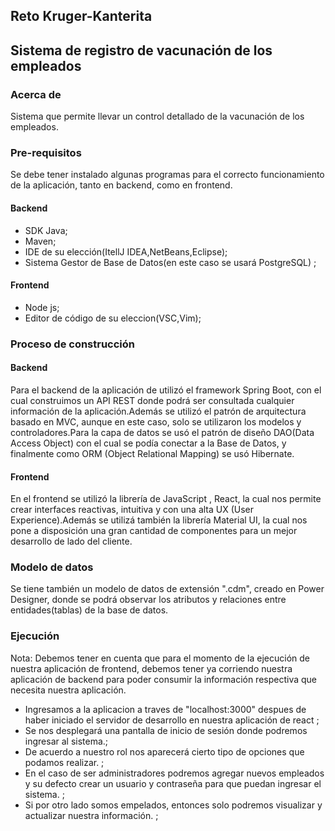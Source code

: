 ## Reto Kruger-Kanterita
## Sistema de registro de vacunación de los empleados


### Acerca de
Sistema que permite llevar un control detallado de la vacunación de los empleados.

### Pre-requisitos

Se debe tener instalado algunas programas para el correcto funcionamiento de la aplicación, tanto en backend, como en frontend.

#### Backend
- SDK Java;
- Maven;
- IDE de su elección(ItellJ IDEA,NetBeans,Eclipse);
- Sistema Gestor de Base de Datos(en este caso se usará PostgreSQL) ;

#### Frontend
- Node js;
- Editor de código de su eleccion(VSC,Vim);


### Proceso de construcción

#### Backend
Para el backend de la aplicación de utilizó el framework Spring Boot, con el cual construimos un API REST donde podrá ser consultada cualquier información de la aplicación.Además se utilizó el patrón de arquitectura basado en MVC, aunque en este caso, solo se utilizaron los modelos y controladores.Para la capa de datos se usó el patrón de diseño DAO(Data Access Object) con el cual se podía conectar a la Base de Datos, y finalmente como ORM (Object Relational Mapping) se usó Hibernate.

#### Frontend

En el frontend se utilizó la librería de JavaScript  , React, la cual nos permite crear interfaces reactivas, intuitiva y con una alta UX (User Experience).Además se utilizá también la librería Material UI, la cual nos pone a disposición una gran cantidad de componentes para un mejor desarrollo de lado del cliente.

### Modelo de datos

Se tiene también un modelo de datos de extensión ".cdm", creado en Power Designer, donde se podrá observar los atributos y relaciones entre entidades(tablas) de la base de datos.

### Ejecución

Nota: Debemos tener en cuenta que para el momento de la ejecución de nuestra aplicación de frontend, debemos tener ya corriendo nuestra aplicación de backend para poder consumir la información respectiva que necesita nuestra aplicación.

- Ingresamos a la aplicacion a traves de "localhost:3000" despues de haber iniciado el servidor de desarrollo en nuestra aplicación de react ;
- Se nos desplegará una pantalla de inicio de sesión donde podremos ingresar al sistema.;
- De acuerdo a nuestro rol nos aparecerá cierto tipo de opciones que podamos realizar. ;
- En el caso de ser administradores podremos agregar nuevos empleados y su defecto crear un usuario y contraseña para que puedan ingresar el sistema. ;
- Si por otro lado somos empelados, entonces solo podremos visualizar y actualizar nuestra información. ;

